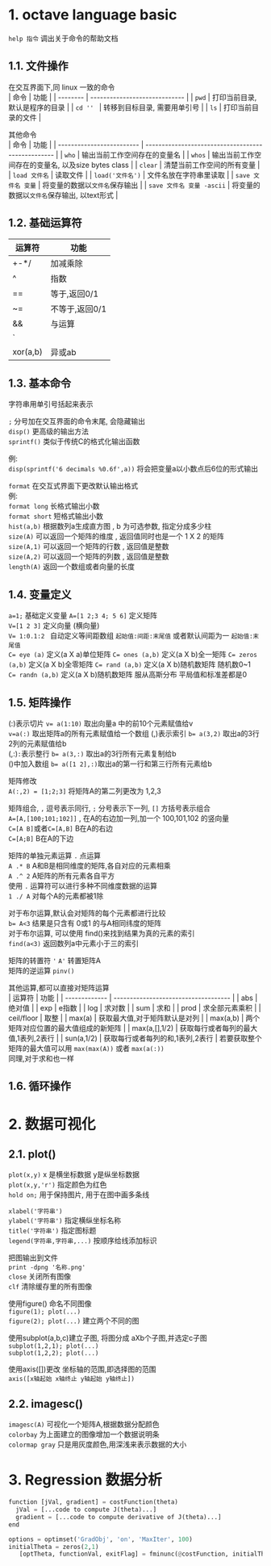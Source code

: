 # 1. octave language basic

`help 指令` 调出关于命令的帮助文档  


## 1.1. 文件操作  

在交互界面下,同 linux 一致的命令  
| 命令     | 功能                          |
| -------- | ----------------------------- |
| `pwd`    | 打印当前目录,默认是程序的目录 |
| `cd '' ` | 转移到目标目录, 需要用单引号  |
| `ls`     | 打印当前目录的文件            |

其他命令  
| 命令                      | 功能                                               |
| ------------------------- | -------------------------------------------------- |
| `who`                     | 输出当前工作空间存在的变量名                       |
| `whos`                    | 输出当前工作空间存在的变量名, 以及size bytes class |
| `clear`                   | 清楚当前工作空间的所有变量                         |
| `load 文件名`             | 读取文件                                           |
| `load('文件名')`          | 文件名放在字符串里读取                             |
| `save 文件名 变量`        | 将变量的数据以`文件名`保存输出                     |
| `save 文件名 变量 -ascii` | 将变量的数据以`文件名`保存输出, 以text形式         |

## 1.2. 基础运算符

| 运算符   | 功能           |
| -------- | -------------- |
| +-*/     | 加减乘除       |
| ^        | 指数           |
| ==       | 等于,返回0/1   |
| ~=       | 不等于,返回0/1 |
| &&       | 与运算         |
| `||`     | 或运算         |
| xor(a,b) | 异或ab         |

## 1.3. 基本命令

字符串用单引号括起来表示  

`;` 分号加在交互界面的命令末尾, 会隐藏输出  
`disp()`  更高级的输出方法  
`sprintf()` 类似于传统C的格式化输出函数  

例:  
`disp(sprintf('6 decimals %0.6f',a))`   将会把变量a以小数点后6位的形式输出  

`format`  在交互式界面下更改默认输出格式  
例:  
`format long`  长格式输出小数  
`format short` 短格式输出小数  
`hist(a,b)`  根据数列a生成直方图 , b 为可选参数, 指定分成多少柱  
`size(A)`  可以返回一个矩阵的维度 , 返回值同时也是一个 1 X 2 的矩阵  
`size(A,1)`  可以返回一个矩阵的行数 , 返回值是整数  
`size(A,2)`  可以返回一个矩阵的列数 , 返回值是整数  
`length(A)`  返回一个数组或者向量的长度  

## 1.4. 变量定义

`a=1;`  基础定义变量
`A=[1 2;3 4; 5 6]` 定义矩阵  
`V=[1 2 3]` 定义向量 (横向量)  
`V= 1:0.1:2 ` 自动定义等间距数组  `起始值:间距:末尾值`  或者默认间距为一 `起始值:末尾值`  
`C= eye (a)` 定义(a X a)单位矩阵 
`C= ones (a,b)` 定义(a X b)全一矩阵 
`C= zeros (a,b)` 定义(a X b)全零矩阵 
`C= rand (a,b)` 定义(a X b)随机数矩阵 随机数0~1   
`C= randn (a,b)` 定义(a X b)随机数矩阵  服从高斯分布 平局值和标准差都是0    

## 1.5. 矩阵操作  

(:)表示切片     `v= a(1:10)`  取出向量a 中的前10个元素赋值给v  
                `v=a(:)`     取出矩阵a的所有元素赋值给一个数组
(,)表示索引     `b= a(3,2)`   取出a的3行2列的元素赋值给b  
(,:)`:`表示整行 `b= a(3,:)`   取出a的3行所有元素复制给b  
()中加入数组    `b= a([1 2],:)`取出a的第一行和第三行所有元素给b  


矩阵修改  
`A(:,2) = [1;2;3]` 将矩阵A的第二列更改为 1,2,3  

矩阵组合, `,` 逗号表示同行, `;` 分号表示下一列, `[]` 方括号表示组合  
`A=[A,[100;101;102]]` , 在A的右边加一列,加一个 100,101,102 的竖向量  
`C=[A B]`或者`C=[A,B]`  B在A的右边  
`C=[A;B]`               B在A的下边    

矩阵的单独元素运算 `.`  点运算  
`A .* B`  A和B是相同维度的矩阵,各自对应的元素相乘  
`A .^ 2`  A矩阵的所有元素各自平方  
使用 `.` 运算符可以进行多种不同维度数据的运算  
`1 ./ A` 对每个A的元素都被1除   

对于布尔运算,默认会对矩阵的每个元素都进行比较  
`b= A<3`  结果是只含有 0或1 的与A相同纬度的矩阵  
对于布尔运算, 可以使用 find()来找到结果为真的元素的索引  
`find(a<3)`  返回数列a中元素小于三的索引  

矩阵的转置符 `'`  `A'` 转置矩阵A  
矩阵的逆运算 `pinv()`  


其他运算,都可以直接对矩阵运算  
| 运算符        | 功能                                 |
| ------------- | ------------------------------------ |
| abs           | 绝对值                               |
| exp           | e指数                                |
| log           | 求对数                               |
| sum           | 求和                                 |
| prod          | 求全部元素乘积                       |
| ceil/floor    | 取整                                 |
| max(a)        | 获取最大值,对于矩阵默认是对列        |
| max(a,b)      | 两个矩阵对应位置的最大值组成的新矩阵 |
| max(a,[],1/2) | 获取每行或者每列的最大值,1表列,2表行 |
| sun(a,1/2)    | 获取每行或者每列的和,1表列,2表行     |
若要获取整个矩阵的最大值可以用 `max(max(A))` 或者 `max(a(:))`  
同理,对于求和也一样  

## 1.6. 循环操作  


# 2. 数据可视化  

## 2.1. plot()

`plot(x,y)`  x 是横坐标数据 y是纵坐标数据  
`plot(x,y,'r')`  指定颜色为红色    
`hold on;`  用于保持图片, 用于在图中画多条线  

`xlabel('字符串')`  
`ylabel('字符串')`  指定横纵坐标名称  
`title('字符串')`  指定图标题  
`legend(字符串,字符串,...)`  按顺序给线添加标识  

把图输出到文件  
`print -dpng '名称.png'`   
`close`  关闭所有图像  
`clf`  清除缓存里的所有图像  

使用figure() 命名不同图像  
`figure(1); plot(...)`    
`figure(2); plot(...)`  建立两个不同的图  

使用subplot(a,b,c)建立子图, 将图分成 aXb个子图,并选定c子图  
`subplot(1,2,1); plot(...)`    
`subplot(1,2,2); plot(...)`    

使用axis([])更改 坐标轴的范围,即选择图的范围  
`axis([x轴起始 x轴终止 y轴起始 y轴终止])`    


## 2.2. imagesc()

`imagesc(A)`  可视化一个矩阵A,根据数据分配颜色  
`colorbay`  为上面建立的图像增加一个数据说明条  
`colormap gray` 只是用灰度颜色,用深浅来表示数据的大小  


# 3. Regression 数据分析
```python
function [jVal, gradient] = costFunction(theta)
  jVal = [...code to compute J(theta)...]
  gradient = [...code to compute derivative of J(theta)...]
end

options = optimset('GradObj', 'on', 'MaxIter', 100)
initialTheta = zeros(2,1)
   [optTheta, functionVal, exitFlag] = fminunc(@costFunction, initialTheta, options)

```